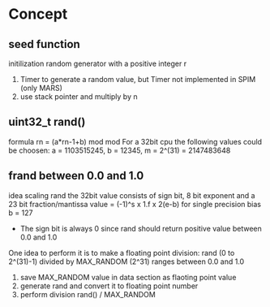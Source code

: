 # Concept
## seed function
initilization random generator with a positive integer r
1. Timer to generate a random value, but Timer not implemented in SPIM (only MARS)
2. use stack pointer and multiply by n

## uint32_t rand()
formula rn = (a\*rn-1+b) mod mod
For a 32bit cpu the following values could be choosen:
a = 1103515245, b = 12345, m = 2^(31) = 2147483648

## frand between 0.0 and 1.0
idea scaling rand
the 32bit value consists of sign bit, 8 bit exponent and a 23 bit fraction/mantissa
value = (-1)^s x 1.f x 2(e-b) for single precision bias b = 127
- The sign bit is always 0 since rand should return positive  value between 0.0 and 1.0

One idea to perform it is to make a floating point division:
rand (0 to 2^(31)-1) divided by MAX_RANDOM (2^31) ranges between 0.0 and 1.0

1. save MAX_RANDOM value in data section as flaoting point value
2. generate rand and convert it to floating point number
3. perform division rand() / MAX_RANDOM
